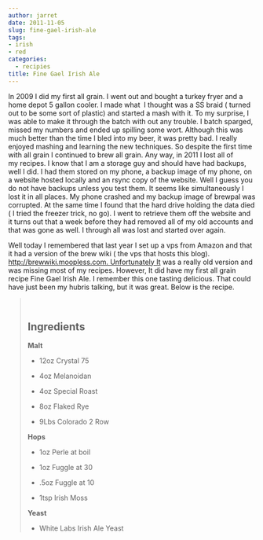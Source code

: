 ```yaml
---
author: jarret
date: 2011-11-05
slug: fine-gael-irish-ale
tags:
- irish
- red
categories:
  - recipies
title: Fine Gael Irish Ale
---
```


In 2009 I did my first all grain. I went out and bought a turkey fryer
and a home depot 5 gallon cooler. I made what  I thought was a SS braid
( turned out to be some sort of plastic) and started a mash with it. To
my surprise, I was able to make it through the batch with out any
trouble. I batch sparged, missed my numbers and ended up spilling some
wort. Although this was much better than the time I bled into my beer,
it was pretty bad. I really enjoyed mashing and learning the new
techniques. So despite the first time with all grain I continued to brew
all grain. Any way, in 2011 I lost all of my recipes. I know that I am a
storage guy and should have had backups, well I did. I had them stored
on my phone, a backup image of my phone, on a website hosted locally and
an rsync copy of the website. Well I guess you do not have backups
unless you test them. It seems like simultaneously I lost it in all
places. My phone crashed and my backup image of brewpal was corrupted.
At the same time I found that the hard drive holding the data died ( I
tried the freezer trick, no go). I went to retrieve them off the website
and it turns out that a week before they had removed all of my old
accounts and that was gone as well. I through all was lost and started
over again.

Well today I remembered that last year I set up a vps from Amazon and
that it had a version of the brew wiki ( the vps that hosts this blog).
http://brewwiki.moopless.com. Unfortunately It was a really old version
and was missing most of my recipes. However, It did have my first all
grain recipe Fine Gael Irish Ale. I remember this one tasting delicious.
That could have just been my hubris talking, but it was great. Below is
the recipe.

>  
>
> <a id="ingredients" name="ingredients"></a>Ingredients
> ------------------------------------------------------
>
> <div>
>
> **Malt**
>
> -   <div>
>
>     12oz Crystal 75
>
>     </div>
>
> -   <div>
>
>     4oz Melanoidan
>
>     </div>
>
> -   <div>
>
>     4oz Special Roast
>
>     </div>
>
> -   <div>
>
>     8oz Flaked Rye
>
>     </div>
>
> -   <div>
>
>     9Lbs Colorado 2 Row
>
>     </div>
>
> **Hops**
>
> -   <div>
>
>     1oz Perle at boil
>
>     </div>
>
> -   <div>
>
>     1oz Fuggle at 30
>
>     </div>
>
> -   <div>
>
>     .5oz Fuggle at 10
>
>     </div>
>
> -   <div>
>
>     1tsp Irish Moss
>
>     </div>
>
> **Yeast**
>
> -   <div>
>
>     White Labs Irish Ale Yeast
>
>     </div>
>
> </div>

 
